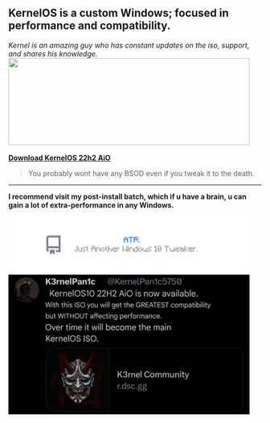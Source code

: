 ## KernelOS is a custom Windows; focused in performance and compatibility.

*Kernel is an amazing guy who has constant updates on the iso, support, and shares his knowledge.*
<img src="https://github.com/gzmatte/trash/assets/117684932/fc066ab3-caa8-496b-9b5c-531efe065082" width="480" height="173">





**[Download KernelOS 22h2 AiO](https://discord.gg/kernelos)**

> You probably wont have any BSOD even if you tweak it to the death.

----

**I recommend visit my post-install batch, which if u have a brain, u can gain a lot of extra-performance in any Windows.**

[<img src="https://github.com/gzmatte/trash/blob/main/0ATR.png" width="480" height="113">](https://github.com/gzmatte/ATR)
<img src="https://github.com/gzmatte/trash/blob/main/File_20231213-063633.jpg" width="480" height="278">
